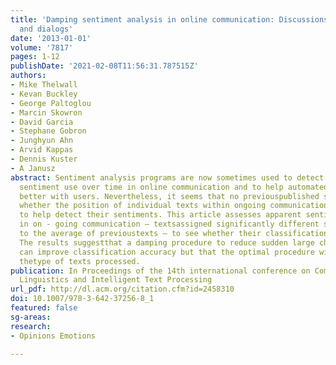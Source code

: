 ```yaml
---
title: 'Damping sentiment analysis in online communication: Discussions, monologs
  and dialogs'
date: '2013-01-01'
volume: '7817'
pages: 1-12
publishDate: '2021-02-08T11:56:31.787515Z'
authors:
- Mike Thelwall
- Kevan Buckley
- George Paltoglou
- Marcin Skowron
- David Garcia
- Stephane Gobron
- Junghyun Ahn
- Arvid Kappas
- Dennis Kuster
- A Janusz
abstract: Sentiment analysis programs are now sometimes used to detect patterns of
  sentiment use over time in online communication and to help automated systems interact
  better with users. Nevertheless, it seems that no previouspublished study has assessed
  whether the position of individual texts within ongoing communication can be exploited
  to help detect their sentiments. This article assesses apparent sentiment anomalies
  in on - going communication – textsassigned significantly different sentiment strength
  to the average of previoustexts – to see whether their classification can be improved.
  The results suggestthat a damping procedure to reduce sudden large changes in sentiment
  can improve classification accuracy but that the optimal procedure will depend on
  thetype of texts processed.
publication: In Proceedings of the 14th international conference on Computational
  Linguistics and Intelligent Text Processing
url_pdf: http://dl.acm.org/citation.cfm?id=2458310
doi: 10.1007/978-3-642-37256-8_1
featured: false
sg-areas:
research: 
- Opinions Emotions

---
```

